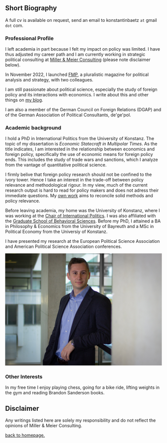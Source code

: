 ## Short Biography

A full cv is available on request, send an email to konstantinbaetz `at` gmail `dot` com.

### Professional Profile

I left academia in part because I felt my impact on policy was limited. I have thus adjusted my career path and I am currently working in strategic political consulting at [Miller & Meier Consulting](https://www.miller-meier.de/) (please note disclaimer below).

In November 2022, I launched [FMP](https://www.freiheitmachtpolitik.de), a pluralistic magazine for political analysis and strategy, with two colleagues. 

I am still passionate about political science, especially the study of foreign policy and its interactions with economics. I write about this and other things on [my blog](infiniteregression.substack.com).

I am also a member of the German Council on Foreign Relations (DGAP) and of the German Association of Political Consultants, de'ge'pol.

### Academic background

I hold a PhD in International Politics from the University of Konstanz. The topic of my dissertation is *Economic Statecraft in Multipolar Times*. As the title indicates, I am interested in the relationship between economics and foreign policy, specifically the use of economic means for foreign policy ends. This includes the study of trade wars and sanctions, which I analyze from the vantage of quantitative political science. 

I firmly belive that foreign policy research should not be confined to the ivory tower. Hence I take an interest in the trade-off between policy relevance and methodological rigour. In my view, much of the current research output is hard to read for policy makers and does not adress their immediate questions. My [own work](./writings.md) aims to reconcile solid methods and policy relevance.

Before leaving academia, my home was the University of Konstanz, where I was working at the [Chair of International Politics](https://www.polver.uni-konstanz.de/gschneider/). I was also affiliated with the [Graduate School of Behavioral Sciences](https://gsbs.uni-konstanz.de/). Before my PhD, I attained a BA in Philosophy & Economics from the University of Bayreuth and a MSc in Political Economy from the Universiy of Konstanz.

I have presented my research at the European Political Science Association and American Political Science Association conferences. 

![image](./IMG_6717.jpg)

### Other Interests

In my free time I enjoy playing chess, going for a bike ride, lifting weights in the gym and reading Brandon Sanderson books.

## Disclaimer

Any writings listed here are solely my responsibility and do not reflect the opinions of Miller & Meier Consulting.

[back to homepage.](./index.md)
